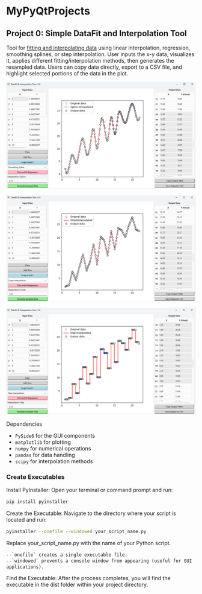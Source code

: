 # MyPyQtProjects


## Project 0: Simple DataFit and Interpolation Tool

Tool for [fitting and interpolating data](https://github.com/kckuei/MyPyQtProjects/blob/main/interpolator/interpolator.py) using linear interpolation, regression, smoothing splines, or step interpolation. User inputs the x-y data, visualizes it, applies different fitting/interpolation methods, then generates the resampled data. Users can copy data directly, export to a CSV file, and highlight selected portions of the data in the plot.

![Smoothing spline](https://github.com/kckuei/MyPyQtProjects/blob/main/interpolator/assets/example-1-spline.png?raw=true)

![Linear interpolation](https://github.com/kckuei/MyPyQtProjects/blob/main/interpolator/assets/example-2-linearinterp.png?raw=true)

![Step interpolation](https://github.com/kckuei/MyPyQtProjects/blob/main/interpolator/assets/example-3-step.png?raw=true)

Dependencies
* `PySide6` for the GUI components
* `matplotlib` for plotting
* `numpy` for numerical operations
* `pandas` for data handling
* `scipy` for interpolation methods

### Create Executables

Install PyInstaller:
Open your terminal or command prompt and run:

```bash
pip install pyinstaller
```

Create the Executable:
Navigate to the directory where your script is located and run:

```bash
pyinstaller --onefile --windowed your_script_name.py
```

Replace your_script_name.py with the name of your Python script.

    --`onefile` creates a single executable file.
    --`windowed` prevents a console window from appearing (useful for GUI applications).

Find the Executable:
After the process completes, you will find the executable in the dist folder within your project directory.